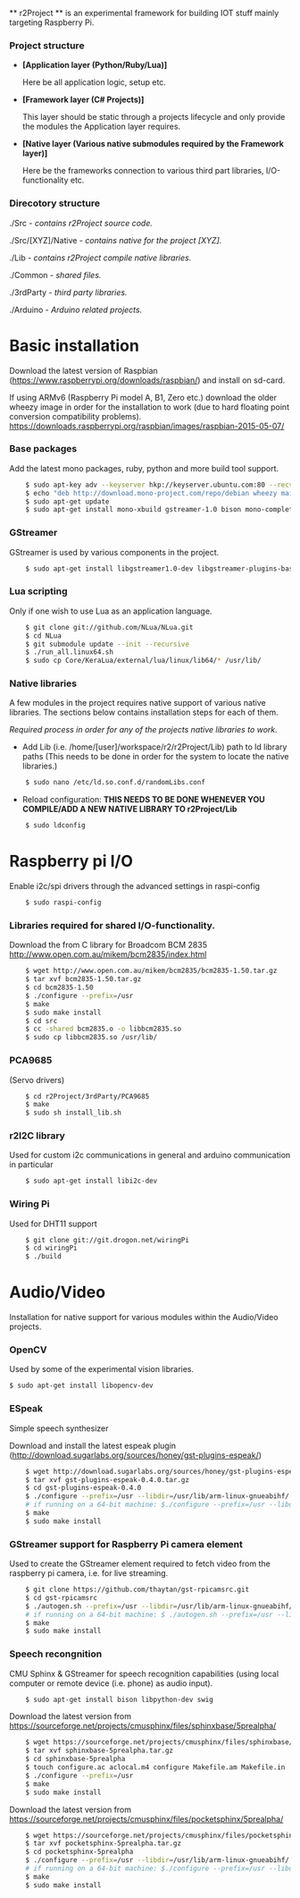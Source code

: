 ** r2Project ** is an experimental framework for building IOT stuff mainly targeting Raspberry Pi.

### Project structure

 - **[Application layer (Python/Ruby/Lua)]**

	Here be all application logic, setup etc.


 - **[Framework layer (C# Projects)]**

	This layer should be static through a projects lifecycle and only provide the modules the Application layer requires.


 - **[Native layer (Various native submodules required by the Framework layer)]**

	Here be the frameworks connection to various third part libraries, I/O-functionality etc.


### Direcotory structure

./Src - *contains r2Project source code.*

./Src/[XYZ]/Native - *contains native for the project [XYZ].*

./Lib - *contains r2Project compile native libraries.*

./Common - *shared files.*

./3rdParty - *third party libraries.*
 
./Arduino - *Arduino related projects.*

# Basic installation

Download the latest version of Raspbian (https://www.raspberrypi.org/downloads/raspbian/) and install on sd-card.

If using ARMv6 (Raspberry Pi model A, B1, Zero etc.) download the older wheezy image in order for the installation to work (due to hard floating point conversion compatibility problems).
https://downloads.raspberrypi.org/raspbian/images/raspbian-2015-05-07/

### Base packages
Add the latest mono packages, ruby, python and more build tool support.

```bash
	$ sudo apt-key adv --keyserver hkp://keyserver.ubuntu.com:80 --recv-keys 3FA7E0328081BFF6A14DA29AA6A19B38D3D831EF
	$ echo "deb http://download.mono-project.com/repo/debian wheezy main" | sudo tee /etc/apt/sources.list.d/mono-xamarin.list
	$ sudo apt-get update
	$ sudo apt-get install mono-xbuild gstreamer-1.0 bison mono-complete monodevelop alsa-tools alsa-utils mono-devel mono-dmcs ruby python nunit dirmngr build-essential bc wget cmake
```

### GStreamer
GStreamer is used by various components in the project.
```bash
	$ sudo apt-get install libgstreamer1.0-dev libgstreamer-plugins-base1.0-dev libespeak-dev gstreamer1.0-tools  gstreamer1.0-plugins-ugly gstreamer1.0-plugins-bad portaudio19-dev libjack-dev libjack0 libgstreamer-plugins-bad1.0-dev gstreamer1.0-alsa gstreamer1.0-libav
```
### Lua scripting
Only if one wish to use Lua as an application language.

```bash
	$ git clone git://github.com/NLua/NLua.git
	$ cd NLua
	$ git submodule update --init --recursive
	$ ./run_all.linux64.sh 
	$ sudo cp Core/KeraLua/external/lua/linux/lib64/* /usr/lib/
```

### Native libraries
A few modules in the project requires native support of various native libraries. The sections below contains installation steps for each of them.

*Required process in order for any of the projects native libraries to work.*

- Add Lib (i.e. /home/[user]/workspace/r2/r2Project/Lib) path to ld library paths (This needs to be done in order for the system to locate the native libraries.)
```bash
	$ sudo nano /etc/ld.so.conf.d/randomLibs.conf
```

- Reload configuration: **THIS NEEDS TO BE DONE WHENEVER YOU COMPILE/ADD A NEW NATIVE LIBRARY TO r2Project/Lib**
```bash
	$ sudo ldconfig
```

# Raspberry pi I/O

Enable i2c/spi drivers through the advanced settings in raspi-config

```bash
	$ sudo raspi-config
```

### Libraries required for shared I/O-functionality.

Download the from C library for Broadcom BCM 2835 http://www.open.com.au/mikem/bcm2835/index.html

```bash
	$ wget http://www.open.com.au/mikem/bcm2835/bcm2835-1.50.tar.gz
	$ tar xvf bcm2835-1.50.tar.gz
	$ cd bcm2835-1.50
	$ ./configure --prefix=/usr
	$ make
	$ sudo make install
	$ cd src
	$ cc -shared bcm2835.o -o libbcm2835.so
	$ sudo cp libbcm2835.so /usr/lib/
```

### PCA9685 
(Servo drivers)
```bash
	$ cd r2Project/3rdParty/PCA9685
	$ make
	$ sudo sh install_lib.sh
```

### r2I2C library
Used for custom i2c communications in general and arduino communication in particular
```bash
	$ sudo apt-get install libi2c-dev 
```

### Wiring Pi
Used for DHT11 support

```bash
	$ git clone git://git.drogon.net/wiringPi
	$ cd wiringPi
	$ ./build
```

# Audio/Video
Installation for native support for various modules within the Audio/Video projects.

### OpenCV
Used by some of the experimental vision libraries.

```bash
$ sudo apt-get install libopencv-dev
```

### ESpeak
Simple speech synthesizer

Download and install the latest espeak plugin (http://download.sugarlabs.org/sources/honey/gst-plugins-espeak/)
```bash
	$ wget http://download.sugarlabs.org/sources/honey/gst-plugins-espeak/gst-plugins-espeak-0.4.0.tar.gz
	$ tar xvf gst-plugins-espeak-0.4.0.tar.gz
	$ cd gst-plugins-espeak-0.4.0
	$ ./configure --prefix=/usr --libdir=/usr/lib/arm-linux-gnueabihf/
	# if running on a 64-bit machine: $./configure --prefix=/usr --libdir=/usr/lib/x86_64-linux-gnu/
	$ make
	$ sudo make install
```

### GStreamer support for Raspberry Pi camera element
Used to create the GStreamer element required to fetch video from the raspberry pi camera, i.e. for live streaming.

```bash
	$ git clone https://github.com/thaytan/gst-rpicamsrc.git
	$ cd gst-rpicamsrc
	$ ./autogen.sh --prefix=/usr --libdir=/usr/lib/arm-linux-gnueabihf/
	# if running on a 64-bit machine: $ ./autogen.sh --prefix=/usr --libdir=/usr/lib/x86_64-linux-gnu/
	$ make
	$ sudo make install
```

### Speech recongnition
CMU Sphinx & GStreamer for speech recognition capabilities (using local computer or remote device (i.e. phone) as audio input).

```bash
	$ sudo apt-get install bison libpython-dev swig
```

Download the latest version from https://sourceforge.net/projects/cmusphinx/files/sphinxbase/5prealpha/
```bash
	$ wget https://sourceforge.net/projects/cmusphinx/files/sphinxbase/5prealpha/sphinxbase-5prealpha.tar.gz
	$ tar xvf sphinxbase-5prealpha.tar.gz
	$ cd sphinxbase-5prealpha
	$ touch configure.ac aclocal.m4 configure Makefile.am Makefile.in
	$ ./configure --prefix=/usr
	$ make
	$ sudo make install
```

Download the latest version from https://sourceforge.net/projects/cmusphinx/files/pocketsphinx/5prealpha/
```bash
	$ wget https://sourceforge.net/projects/cmusphinx/files/pocketsphinx/5prealpha/pocketsphinx-5prealpha.tar.gz
	$ tar xvf pocketsphinx-5prealpha.tar.gz
	$ cd pocketsphinx-5prealpha
	$ ./configure --prefix=/usr --libdir=/usr/lib/arm-linux-gnueabihf/
	# if running on a 64-bit machine: $./configure --prefix=/usr --libdir=/usr/lib/x86_64-linux-gnu/
	$ make
	$ sudo make install
```
